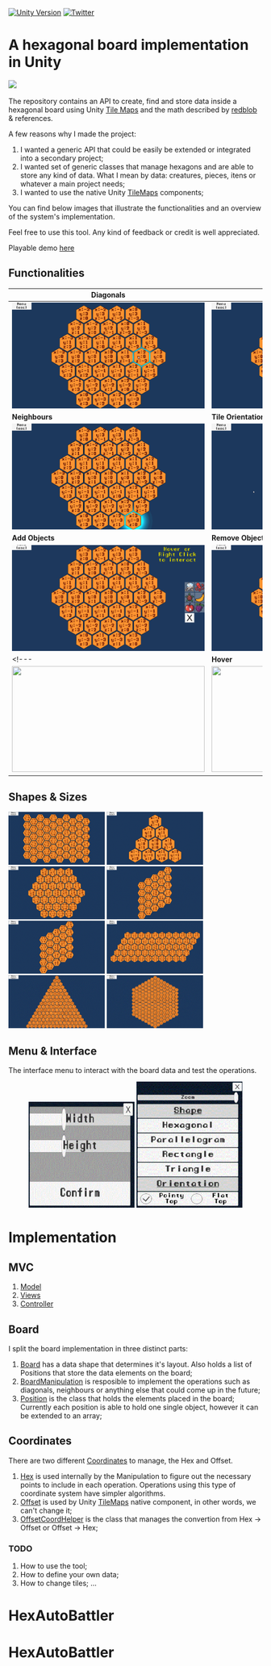 [![Unity Version](https://img.shields.io/badge/Unity-2019.2.7f2%2B-blue.svg)](https://unity3d.com/get-unity/download)
[![Twitter](https://img.shields.io/twitter/follow/ycarowr.svg?label=Follow@ycarowr&style=social)](https://twitter.com/intent/follow?screen_name=ycarowr)

# A hexagonal board implementation in Unity
<img src="https://media.istockphoto.com/vectors/polygon-background-for-christmas-vector-id619411136">

The repository contains an API to create, find and store data inside a hexagonal board using Unity [Tile Maps](https://docs.unity3d.com/Manual/class-Tilemap.html) and the math described by [redblob](https://www.redblobgames.com/grids/hexagons/) & references. 

A few reasons why I made the project:
1. I wanted a generic API that could be easily be extended or integrated into a secondary project;
2. I wanted set of generic classes that manage hexagons and are able to store any kind of data. What I mean by data: creatures, pieces, itens or whatever a main project needs; 
3. I wanted to use the native Unity [TileMaps](https://docs.unity3d.com/Manual/class-Tilemap.html) components;
 
You can find below images that illustrate the functionalities and an overview of the system's implementation. 

Feel free to use this tool. Any kind of feedback or credit is well appreciated. 

Playable demo [here](https://ycarowr.itch.io/hexagonal-board)
 
## Functionalities

|Diagonals|Horizontal|
|------------|-------------|
|<img width="382" height="210" src="/Assets/Textures/Gifs/diagonals.gif">|<img width="382" height="210" src="/Assets/Textures/Gifs/horizontal.gif">|
|<b>Neighbours</b>|<b>Tile Orientation</b>|
|<img width="382" height="210" src="/Assets/Textures/Gifs/neighbours.gif">|<img width="382" height="210" src="/Assets/Textures/Gifs/orientation.gif">|
|<b>Add Objects</b>|<b>Remove Objects</b>|
|<img width="382" height="210" src="/Assets/Textures/Gifs/apples.gif">|<img width="382" height="210" src="/Assets/Textures/Gifs/remove.gif">|
<!---|<b>Hover</b>|<b>Zoom</b>|
|<img width="382" height="210" src="/Assets/Textures/Gifs/Hover.gif">|<img width="382" height="210" src="/Assets/Textures/Gifs/zoom1.gif">|--->

## Shapes & Sizes
<img width="191" height="105" src="/Assets/Textures/Gifs/rectangle.GIF"> <img width="191" height="105" src="/Assets/Textures/Gifs/triangle.gif"> <img width="191" height="105" src="/Assets/Textures/Gifs/hexagon.GIF"> <img width="191" height="105" src="/Assets/Textures/Gifs/parallelogram.gif"> <img width="191" height="105" src="/Assets/Textures/Gifs/parallelogram.gif"> <img width="191" height="105" src="/Assets/Textures/Gifs/parallelogram1.gif"> <img width="191" height="105" src="/Assets/Textures/Gifs/triangle1.gif"> <img width="191" height="105" src="/Assets/Textures/Gifs/hexagon1.GIF">  

## Menu & Interface

The interface menu to interact with the board data and test the operations.
<p align="center">
<img width="210" height="210" src="/Assets/Textures/Gifs/Sizes.GIF"> <img width="210" height="250" src="/Assets/Textures/Gifs/Menu.GIF">
</p>

# Implementation

## MVC 
1. [Model](/Assets/Scripts/BoardSystem/Board)
2. [Views](/Assets/Scripts/Ui)
3. [Controller](/Assets/Scripts/BoardSystem/BoardController.cs)

## Board
I split the board implementation in three distinct parts:
1. [Board](/Assets/Scripts/BoardSystem/Board/Board.cs) has a data shape that determines it's layout. Also holds a list of Positions that store the data elements on the board;
2. [BoardManipulation](/Assets/Scripts/BoardSystem/Board/BoardManipulationOddR.cs) is resposible to implement the operations such as diagonals, neighbours or anything else that could come up in the future;
3. [Position](/Assets/Scripts/BoardSystem/BoardController.cs) is the class that holds the elements placed in the board; Currently each position is able to hold one single object, however it can be extended to an array;

## Coordinates
There are two different [Coordinates](/Assets/Scripts/BoardSystem/Board/Coordinates) to manage, the Hex and Offset.
1. [Hex](Assets/Scripts/BoardSystem/Board/Coordinates/Hex.cs) is used internally by the Manipulation to figure out the necessary points to include in each operation. Operations using this type of coordinate system have simpler algorithms.
2. [Offset](/Assets/Scripts/BoardSystem/Board/Coordinates/OffsetCoord.cs) is used by Unity [TileMaps](https://docs.unity3d.com/Manual/class-Tilemap.html) native component, in other words, we can't change it; 
3. [OffsetCoordHelper](Assets/Scripts/BoardSystem/Board/Coordinates/OffsetCoordHelper.cs) is the class that manages the convertion from Hex -> Offset or Offset -> Hex;

### TODO
1. How to use the tool;
2. How to define your own data;
3. How to change tiles;
 ...
# HexAutoBattler
# HexAutoBattler
